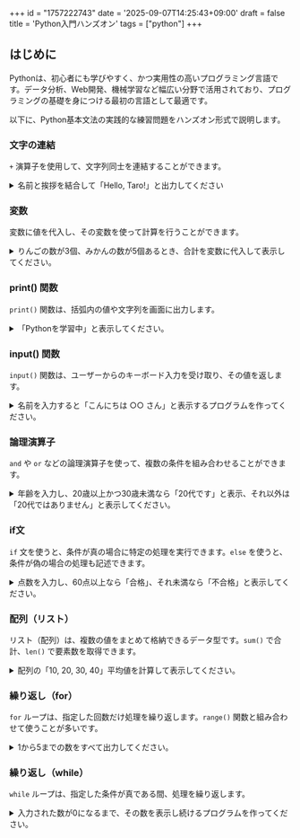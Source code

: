 +++
id = "1757222743"
date = '2025-09-07T14:25:43+09:00'
draft = false
title = 'Python入門ハンズオン'
tags = ["python"]
+++

## はじめに

Pythonは、初心者にも学びやすく、かつ実用性の高いプログラミング言語です。データ分析、Web開発、機械学習など幅広い分野で活用されており、プログラミングの基礎を身につける最初の言語として最適です。

以下に、Python基本文法の実践的な練習問題をハンズオン形式で説明します。

### 文字の連結

`+` 演算子を使用して、文字列同士を連結することができます。

<details>
  <summary>名前と挨拶を結合して「Hello, Taro!」と出力してください</summary>

```python
name = "Taro"
greeting = "Hello, " + name + "!"
print(greeting)
```

</details>

### 変数

変数に値を代入し、その変数を使って計算を行うことができます。

<details>
  <summary>りんごの数が3個、みかんの数が5個あるとき、合計を変数に代入して表示してください。</summary>

```python
apples = 3
oranges = 5
total = apples + oranges
print(total)

```

</details>

### print() 関数

`print()` 関数は、括弧内の値や文字列を画面に出力します。

<details>
  <summary> 「Pythonを学習中」と表示してください。</summary>

```python
print("Pythonを学習中")

```

</details>

### input() 関数

`input()` 関数は、ユーザーからのキーボード入力を受け取り、その値を返します。

<details>
  <summary>名前を入力すると「こんにちは ○○ さん」と表示するプログラムを作ってください。</summary>

```python
name = input("あなたの名前は？: ")
print("こんにちは " + name + " さん")

```

</details>

### 論理演算子

`and` や `or` などの論理演算子を使って、複数の条件を組み合わせることができます。

<details>
  <summary>年齢を入力し、20歳以上かつ30歳未満なら「20代です」と表示、それ以外は「20代ではありません」と表示してください。</summary>

```python
age = int(input("年齢を入力してください: "))
if age >= 20 and age < 30:
    print("20代です")
else:
    print("20代ではありません")
```

</details>


### if文

`if` 文を使うと、条件が真の場合に特定の処理を実行できます。`else` を使うと、条件が偽の場合の処理も記述できます。

<details>
  <summary>点数を入力し、60点以上なら「合格」、それ未満なら「不合格」と表示してください。</summary>

```python
score = int(input("点数を入力してください: "))
if score >= 60:
    print("合格")
else:
    print("不合格")
```

</details>

### 配列（リスト）

リスト（配列）は、複数の値をまとめて格納できるデータ型です。`sum()` で合計、`len()` で要素数を取得できます。

<details>
  <summary>配列の「10, 20, 30, 40」平均値を計算して表示してください。</summary>

```python
numbers = [10, 20, 30, 40]
average = sum(numbers) / len(numbers)
print("平均:", average)
```

</details>

### 繰り返し（for）

`for` ループは、指定した回数だけ処理を繰り返します。`range()` 関数と組み合わせて使うことが多いです。

<details>
  <summary>1から5までの数をすべて出力してください。</summary>

```python
for i in range(1, 6):
    print(i)
```

</details>

### 繰り返し（while）

`while` ループは、指定した条件が真である間、処理を繰り返します。

<details>
  <summary>入力された数が0になるまで、その数を表示し続けるプログラムを作ってください。</summary>

```python
num = int(input("数を入力してください(0で終了): "))
while num != 0:
    print("入力された数:", num)
    num = int(input("数を入力してください(0で終了): "))
```

</details>